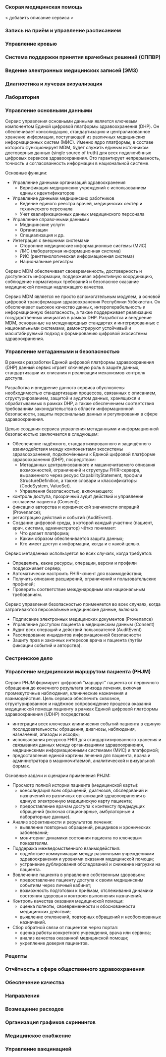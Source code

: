 ### Скорая медицинская помощь
\< добавить описание сервиса \>

### Запись на приём и управление расписанием  

### Управление кровью 

### Система поддержки принятия врачебных решений (СППВР)

### Ведение электронных медицинских записей (ЭМЗ) 

### Диагностика и лучевая визуализация  

### Лаборатория 

### Управление основными данными 

Сервис управления основными данными является ключевым компонентом Единой цифровой платформы здравоохранения (DHP). Он обеспечивает консолидацию, стандартизацию и централизованное хранение информации, поступающей из различных медицинских информационных систем (МИС). Именно ядро платформы, в составе которого функционирует MDM, будет служить единым источником достоверных данных (single source of truth) для всех подключённых цифровых сервисов здравоохранения. Это гарантирует непрерывность, точность и согласованность информации в национальной системе.

Основные функции:

- Управление данными организаций здравоохранения
  - Верификация медицинских учреждений с использованием единых идентификаторов
- Управление данными медицинских работников
  - Ведение единого реестра врачей, медицинских сестёр и технического персонала
  - Учет квалификационных данных медицинского персонала
- Управление справочными данными
  - Медицинские услуги
  - Организации
  - Специализация и др.
- Интеграция с внешними системами
  - Сторонние медицинские информационные системы (МИС)
  - ЛИС (лабораторная информационная система)
  - РИС (рентгенологическая информационная система)
  - Национальные регистры

Сервис MDM обеспечивает своевременность, достоверность и доступность информации, поддерживая эффективную координацию, соблюдение нормативных требований и безопасное оказание медицинской помощи надлежащего качества.

Сервис MDM является не просто вспомогательным модулем, а основой цифровой трансформации здравоохранения Республики Узбекистан. Он обеспечивает высокое качество данных, интероперабельность и информационную безопасность, а также поддерживает реализацию государственных инициатив в рамках DHP. Разработка и внедрение MDM, основанные на международных стандартах и интегрированные с национальными системами, демонстрируют устойчивый и масштабируемый подход к формированию цифровой экосистемы здравоохранения.

### Управление метаданными и безопасностью 

В рамках разработки Единой цифровой платформы здравоохранения (DHP) данный сервис играет ключевую роль в защите данных, стандартизации их описания и реализации механизмов контроля доступа.

Разработка и внедрение данного сервиса обусловлены необходимостью стандартизации процессов, связанных с описанием, структурированием, защитой и аудитом данных, хранящихся и обрабатываемых в рамках DHP, а также обеспечением соответствия требованиям законодательства в области информационной безопасности, защиты персональных данных и регулирования в сфере здравоохранения.

Целью создания сервиса управления метаданными и информационной безопасностью заключается в следующем:

- Обеспечение надёжного, стандартизированного и защищённого взаимодействия между компонентами экосистемы здравоохранения, подключёнными к Единой цифровой платформе здравоохранения (DHP), посредством:
  - Метаданных централизованного и машиночитаемого описания возможностей, ограничений и структуры FHIR-сервера, выраженного через ресурс CapabilityStatement, профили StructureDefinition, а также словари и классификаторы (CodeSystem, ValueSet).
  - Управления безопасностью, включающего:
- контроль доступа, прозрачный аудит действий и управление согласием пациента (Consent);
- фиксацию авторства и юридической значимости операций (Provenance);
- регистрацию действий и событий (AuditEvent).
- Создание цифровой среды, в которой каждый участник (пациент, врач, система, администратор) чётко понимает:
  - Что делает платформа;
  - Каким образом обеспечивается защита данных;
  - Кто имеет доступ к информации, когда и с какой целью.

Сервис метаданных используется во всех случаях, когда требуется:

- Определить, какие ресурсы, операции, версии и профили поддерживает сервер;
- Автоматически настроить FHIR-клиент для взаимодействия;
- Получить описание расширений, ограничений и пользовательских профилей;
- Проверить соответствие международным или национальным требованиям.

Сервис управления безопасностью применяется во всех случаях, когда затрагиваются персональные медицинские данные, включая:

- Подписание электронных медицинских документов (Provenance)
- Управление доступом пациента к медицинским данным (Consent)
- Аудит всех операций и действий пользователей (AuditEvent)
- Расследование инцидентов информационной безопасности
- Защиту прав и законных интересов врача и пациента (путём фиксации событий и авторства).

### Сестринское дело 

### Управление медицинским маршрутом пациента (PHJM)

Сервис PHJM формирует цифровой "маршрут" пациента от первичного обращения до конечного результата эпизода лечения, включая промежуточные наблюдения, клинические назначения и взаимодействия. Цель сервиса обеспечить сквозное, структурированное и надёжное сопровождение процесса оказания медицинской помощи пациенту в рамках Единой цифровой платформы здравоохранения (UDHP) посредством:

- интеграции всех ключевых клинических событий пациента в единую последовательность: обращения, диагнозы, наблюдения, назначения, эпизоды и исходы;
- использования ресурсов FHIR для стандартизированного хранения и связывания данных между организациями здравоохранения, медицинскими информационными системами (МИС) и платформой;
- предоставления единой картины лечения для пациента, врача и администратора в машиночитаемой, аналитической и визуальной формах.

Основные задачи и сценарии применения PHJM:

- Просмотр полной истории пациента (медицинской карты):
  - консолидация всех обращений, диагнозов, обследований и назначений из различных организаций здравоохранения в единую электронную медицинскую карту пациента;
  - предоставление врачам доступа к контексту предыдущих обращений (включая стационарные, амбулаторные и лабораторные данные).
- Анализ эффективности и результатов лечения:
  - выявление повторных обращений, рецидивов и хронических заболеваний;
  - мониторинг динамики состояния пациента по ключевым показателям.
- Поддержка межведомственного взаимодействия:
  - содействие коммуникации между различными учреждениями здравоохранения и уровнями оказания медицинской помощи;
  - устранение дублирования обследований и снижение нагрузки на пациента.
- Вовлечение пациента в управление собственным здоровьем:
  - предоставление пациенту доступа к своим медицинским событиям через личный кабинет;
  - возможность подготовки к приёмам, отслеживания динамики состояния здоровья и контроля выполнения назначений.
- Контроль качества оказания медицинской помощи:
  - оценка полноты, своевременности и обоснованности медицинских действий;
  - выявление отклонений, повторных обращений и необоснованных назначений.
- Сбор обратной связи от пациентов через портал:
  - оценка работы конкретного учреждения, врача или сервиса;
  - анализ качества оказанной медицинской помощи;
  - укрепление доверия пациентов.

### Рецепты 

### Отчётность в сфере общественного здравоохранения  

### Обеспечение качества 

### Направления 

### Возмещение расходов 

### Организация графиков скринингов  

### Медицинское снабжение   

### Управление вакцинацией
